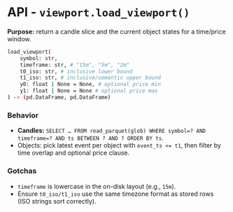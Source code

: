 # API - `viewport.load_viewport()`

**Purpose:** return a candle slice and the current object states for a time/price window.

```bash
load_viewport(
    symbol: str,
    timeframe: str, # "15m", "5m", "2m"
    t0_iso: str, # inclusive lower bound
    t1_iso: str, # inclusive/semantic upper bound
    y0: float | None = None, # optional price min
    y1: float | None = None # optional price max
) -> (pd.DataFrame, pd.DataFrame)
```

### Behavior

- **Candles:** `SELECT … FROM read_parquet(glob) WHERE symbol=? AND timeframe=? AND ts BETWEEN ? AND ? ORDER BY ts`.
- Objects: pick latest event per object with `event_ts <= t1`, then filter by time overlap and optional price clause.

### Gotchas

- `timeframe` is lowercase in the on-disk layout (e.g., `15m`).
- Ensure `t0_iso/t1_iso` use the same timezone format as stored rows (ISO strings sort correctly).